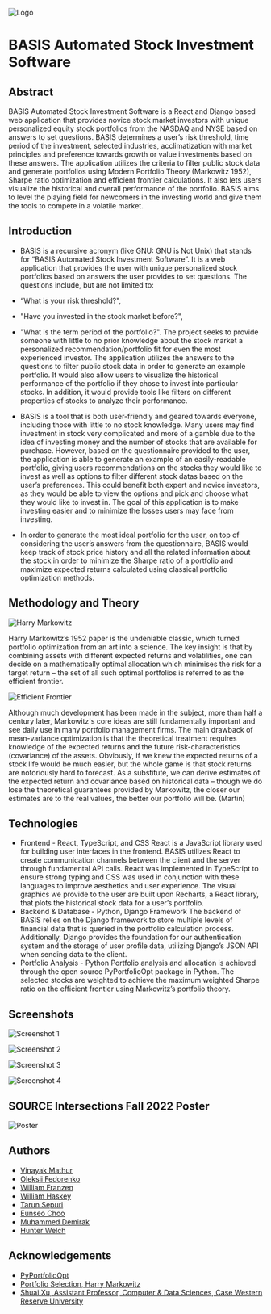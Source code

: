 
![Logo](https://github.com/viniemm/BASIS-Automated-Stock-Investment-Software/blob/master/Images/basis%20logo.png?raw=true)


# BASIS Automated Stock Investment Software

## Abstract
BASIS Automated Stock Investment Software is a React and Django based web application that provides novice stock market investors with unique personalized equity stock portfolios from the NASDAQ and NYSE based on answers to set questions. BASIS determines a user’s risk threshold, time period of the investment, selected industries, acclimatization with market principles and preference towards growth or value investments based on these answers. The application utilizes the criteria to filter public stock data and generate portfolios using Modern Portfolio Theory (Markowitz 1952), Sharpe ratio optimization and efficient frontier calculations. It also lets users visualize the historical and overall performance of the portfolio. BASIS aims to level the playing field for newcomers in the investing world and give them the tools to compete in a volatile market.
## Introduction
- BASIS is a recursive acronym (like GNU: GNU is Not Unix) that stands for “BASIS Automated Stock Investment Software”. 
It is a web application that provides the user
with unique personalized stock portfolios based on answers the user provides to set
questions. The questions include, but are not limited to: 
- “What is your risk threshold?",
- "Have you invested in the stock market before?", 
- "What is the term period of the portfolio?". 
The project seeks to provide someone with little to no prior knowledge about
the stock market a personalized recommendation/portfolio fit for even the most
experienced investor. The application utilizes the answers to the questions to filter public
stock data in order to generate an example portfolio. It would also allow users to
visualize the historical performance of the portfolio if they chose to invest into particular
stocks. In addition, it would provide tools like filters on different properties of stocks to
analyze their performance.

- BASIS is a tool that is both user-friendly and geared towards everyone, including those with little to no stock knowledge. 
Many users may find investment in stock very
complicated and more of a gamble due to the idea of investing money and the number of
stocks that are available for purchase. However, based on the questionnaire provided to
the user, the application is able to generate an example of an easily-readable portfolio,
giving users recommendations on the stocks they would like to invest as well as options
to filter different stock datas based on the user’s preferences. This could benefit both
expert and novice investors, as they would be able to view the options and pick and
choose what they would like to invest in. The goal of this application is to make investing
easier and to minimize the losses users may face from investing.
- In order to generate the most ideal portfolio for the user, on top of considering the user’s answers from the questionnaire, BASIS would keep track of stock price history and all the related information about the stock in order to minimize the Sharpe ratio of a portfolio and maximize expected returns calculated using classical portfolio optimization methods.

## Methodology and Theory

![Harry Markowitz](https://www.investopedia.com/thmb/N2j_axLJmt8AYf8swmwvHdy5SEo=/1500x0/filters:no_upscale():max_bytes(150000):strip_icc()/harrymarkowitz_round2-1b3eb541bca840ffbe11c8c849f688da.png)

Harry Markowitz’s 1952 paper is the undeniable classic, which turned portfolio
optimization from an art into a science. The key insight is that by combining assets with
different expected returns and volatilities, one can decide on a mathematically optimal
allocation which minimises the risk for a target return – the set of all such optimal
portfolios is referred to as the efficient frontier.

![Efficient Frontier](https://github.com/robertmartin8/PyPortfolioOpt/raw/master/media/efficient_frontier_white.png?raw=true)

Although much development has been made in the subject, more than half a century
later, Markowitz's core ideas are still fundamentally important and see daily use in many
portfolio management firms. The main drawback of mean-variance optimization is that
the theoretical treatment requires knowledge of the expected returns and the future
risk-characteristics (covariance) of the assets. Obviously, if we knew the expected returns
of a stock life would be much easier, but the whole game is that stock returns are
notoriously hard to forecast. As a substitute, we can derive estimates of the expected
return and covariance based on historical data – though we do lose the theoretical
guarantees provided by Markowitz, the closer our estimates are to the real values, the
better our portfolio will be. (Martin)

## Technologies
- Frontend - React, TypeScript, and CSS
React is a JavaScript library used for building user interfaces in the frontend. BASIS
utilizes React to create communication channels between the client and the server
through fundamental API calls. React was implemented in TypeScript to ensure strong
typing and CSS was used in conjunction with these languages to improve aesthetics and
user experience. The visual graphics we provide to the user are built upon Recharts, a
React library, that plots the historical stock data for a user’s portfolio.
- Backend & Database - Python, Django Framework
The backend of BASIS relies on the Django framework to store multiple levels of financial
data that is queried in the portfolio calculation process. Additionally, Django provides the
foundation for our authentication system and the storage of user profile data, utilizing
Django’s JSON API when sending data to the client.
- Portfolio Analysis - Python
Portfolio analysis and allocation is achieved through the open source PyPortfolioOpt
package in Python. The selected stocks are weighted to achieve the maximum weighted
Sharpe ratio on the efficient frontier using Markowitz’s portfolio theory.
## Screenshots

![Screenshot 1](https://github.com/viniemm/BASIS-Automated-Stock-Investment-Software/blob/master/Images/sc1.png?raw=true)

![Screenshot 2](https://github.com/viniemm/BASIS-Automated-Stock-Investment-Software/blob/master/Images/sc2.png?raw=true)

![Screenshot 3](https://github.com/viniemm/BASIS-Automated-Stock-Investment-Software/blob/master/Images/sc3.png?raw=true)

![Screenshot 4](https://github.com/viniemm/BASIS-Automated-Stock-Investment-Software/blob/master/Images/sc4.png?raw=true)

## SOURCE Intersections Fall 2022 Poster

![Poster](https://github.com/viniemm/BASIS-Automated-Stock-Investment-Software/blob/master/Images/CSDS%20395_%20Intersections%20Poster.png?raw=true)

## Authors

- [Vinayak Mathur](https://www.github.com/viniemm)
- [Oleksii Fedorenko](https://www.github.com/fedorenkood)
- [William Franzen](https://www.github.com/wfranzen)
- [William Haskey](https://www.github.com/whaskey)
- [Tarun Sepuri](https://www.github.com/tsepuri)
- [Eunseo Choo](https://www.github.com/eschoo)
- [Muhammed Demirak](https://www.github.com/mtdem)
- [Hunter Welch](https://www.github.com/hwelch)


## Acknowledgements
 - [PyPortfolioOpt](https://pyportfolioopt.readthedocs.io/en/latest/)
 - [Portfolio Selection, Harry Markowitz](https://www.jstor.org/stable/2975974?origin=crossref#metadata_info_tab_contents)
 - [Shuai Xu, Assistant Professor, Computer & Data Sciences, Case Western Reserve University](https://engineering.case.edu/profiles/sxx214)

